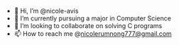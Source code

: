 - 👋 Hi, I’m @nicole-avis
- 🌱 I’m currently pursuing a major in Computer Science
- 💞️ I’m looking to collaborate on solving C programs
- 📫 How to reach me @nicolerumnong777@gmail.com

<!---
nicole-avis/nicole-avis is a ✨ special ✨ repository because its `README.md` (this file) appears on your GitHub profile.
You can click the Preview link to take a look at your changes.
--->
